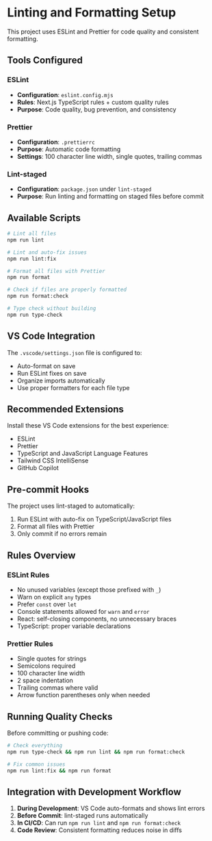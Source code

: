 # Linting and Formatting Setup

This project uses ESLint and Prettier for code quality and consistent formatting.

## Tools Configured

### ESLint
- **Configuration**: `eslint.config.mjs`
- **Rules**: Next.js TypeScript rules + custom quality rules
- **Purpose**: Code quality, bug prevention, and consistency

### Prettier
- **Configuration**: `.prettierrc`
- **Purpose**: Automatic code formatting
- **Settings**: 100 character line width, single quotes, trailing commas

### Lint-staged
- **Configuration**: `package.json` under `lint-staged`
- **Purpose**: Run linting and formatting on staged files before commit

## Available Scripts

```bash
# Lint all files
npm run lint

# Lint and auto-fix issues
npm run lint:fix

# Format all files with Prettier
npm run format

# Check if files are properly formatted
npm run format:check

# Type check without building
npm run type-check
```

## VS Code Integration

The `.vscode/settings.json` file is configured to:
- Auto-format on save
- Run ESLint fixes on save
- Organize imports automatically
- Use proper formatters for each file type

## Recommended Extensions

Install these VS Code extensions for the best experience:
- ESLint
- Prettier
- TypeScript and JavaScript Language Features
- Tailwind CSS IntelliSense
- GitHub Copilot

## Pre-commit Hooks

The project uses lint-staged to automatically:
1. Run ESLint with auto-fix on TypeScript/JavaScript files
2. Format all files with Prettier
3. Only commit if no errors remain

## Rules Overview

### ESLint Rules
- No unused variables (except those prefixed with `_`)
- Warn on explicit `any` types
- Prefer `const` over `let`
- Console statements allowed for `warn` and `error`
- React: self-closing components, no unnecessary braces
- TypeScript: proper variable declarations

### Prettier Rules
- Single quotes for strings
- Semicolons required
- 100 character line width
- 2 space indentation
- Trailing commas where valid
- Arrow function parentheses only when needed

## Running Quality Checks

Before committing or pushing code:

```bash
# Check everything
npm run type-check && npm run lint && npm run format:check

# Fix common issues
npm run lint:fix && npm run format
```

## Integration with Development Workflow

1. **During Development**: VS Code auto-formats and shows lint errors
2. **Before Commit**: lint-staged runs automatically
3. **In CI/CD**: Can run `npm run lint` and `npm run format:check`
4. **Code Review**: Consistent formatting reduces noise in diffs

